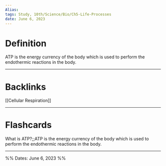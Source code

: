 ```yaml
---
Alias:
tags: Study, 10th/Science/Bio/Ch5-Life-Processes
date: June 6, 2023
---
```

# Definition
ATP is the energy currency of the body which is used to perform the endothermic reactions in the body.


---
# Backlinks
[[Cellular Respiration]]

---
# Flashcards
What is ATP?;;ATP is the energy currency of the body which is used to perform the endothermic reactions in the body.
<!--SR:!2024-06-02,259,280-->

---

%%
Dates: June 6, 2023
%%